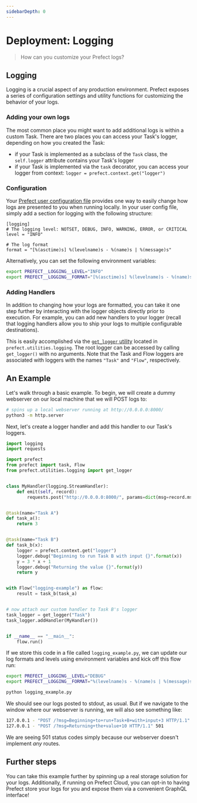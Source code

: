 ```yaml
---
sidebarDepth: 0
---
```

# Deployment: Logging

> How can you customize your Prefect logs?

## Logging

Logging is a crucial aspect of any production environment.  Prefect exposes a series of configuration settings and utility functions for customizing the behavior of your logs.

### Adding your own logs

The most common place you might want to add additional logs is within a custom Task.  There are two places you can access your Task's logger, depending on how you created the Task:

- if your Task is implemented as a subclass of the `Task` class, the `self.logger` attribute contains your Task's logger
- if your Task is implemented via the `task` decorator, you can access your logger from context: `logger = prefect.context.get("logger")`

### Configuration

Your [Prefect user configuration file](../concepts/configuration.html) provides one way to easily change how logs are presented to you when running locally.  In your user config file, simply add a section for logging with the following structure:
```
[logging]
# The logging level: NOTSET, DEBUG, INFO, WARNING, ERROR, or CRITICAL
level = "INFO"

# The log format
format = "[%(asctime)s] %(levelname)s - %(name)s | %(message)s"
```

Alternatively, you can set the following environment variables:
```bash
export PREFECT__LOGGING__LEVEL="INFO"
export PREFECT__LOGGING__FORMAT="[%(asctime)s] %(levelname)s - %(name)s | %(message)s"
```

### Adding Handlers

In addition to changing how your logs are formatted, you can take it one step further by interacting with the logger objects directly prior to execution.  For example, you can add new handlers to your logger (recall that logging handlers allow you to ship your logs to multiple configurable destinations).

This is easily accomplished via the [`get_logger` utility](../../api/unreleased/utilities/logging.html#prefect-utilities-logging-get-logger) located in `prefect.utilities.logging`.  The root logger can be accessed by calling `get_logger()` with no arguments.  Note that the Task and Flow loggers are associated with loggers with the names `"Task"` and `"Flow"`, respectively.

## An Example

Let's walk through a basic example.  To begin, we will create a dummy webserver on our local machine that we will POST logs to:
```bash
# spins up a local webserver running at http://0.0.0.0:8000/
python3 -m http.server
```

Next, let's create a logger handler and add this handler to our Task's loggers.
```python
import logging
import requests

import prefect
from prefect import task, Flow
from prefect.utilities.logging import get_logger


class MyHandler(logging.StreamHandler):
    def emit(self, record):
        requests.post("http://0.0.0.0:8000/", params=dict(msg=record.msg))


@task(name="Task A")
def task_a():
    return 3


@task(name="Task B")
def task_b(x):
    logger = prefect.context.get("logger")
    logger.debug("Beginning to run Task B with input {}".format(x))
    y = 3 * x + 1
    logger.debug("Returning the value {}".format(y))
    return y


with Flow("logging-example") as flow:
    result = task_b(task_a)


# now attach our custom handler to Task B's logger
task_logger = get_logger("Task")
task_logger.addHandler(MyHandler())


if __name__ == "__main__":
    flow.run()
```
If we store this code in a file called `logging_example.py`, we can update our log formats and levels using environment variables and kick off this flow run:
```bash
export PREFECT__LOGGING__LEVEL="DEBUG"
export PREFECT__LOGGING__FORMAT="%(levelname)s - %(name)s | %(message)s"

python logging_example.py
```
We should see our logs posted to stdout, as usual.  But if we navigate to the window where our webserver is running, we will also see something like:
```bash
127.0.0.1 - "POST /?msg=Beginning+to+run+Task+B+with+input+3 HTTP/1.1" 501
127.0.0.1 - "POST /?msg=Returning+the+value+10 HTTP/1.1" 501
```
We are seeing 501 status codes simply because our webserver doesn't implement _any_ routes.

## Further steps
You can take this example further by spinning up a real storage solution for your logs.  Additionally, if running on Prefect Cloud, you can opt-in to having Prefect store your logs for you and expose them via a convenient GraphQL interface!
